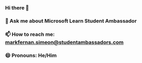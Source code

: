 ### Hi there 👋
### 💬 Ask me about Microsoft Learn Student Ambassador
### 📫 How to reach me: markfernan.simeon@studentambassadors.com
### 😄 Pronouns: He/Him


<!--
**markfernan/markfernan** is a ✨ _special_ ✨ repository because its `README.md` (this file) appears on your GitHub profile.

Here are some ideas to get you started:

- 💬 Ask me about Microsoft Learn Student Ambassador
- 📫 How to reach me: markfernan.simeon@studentambassadors.com
- 😄 Pronouns: He/Him
-->
